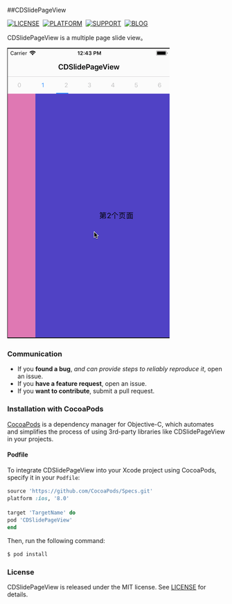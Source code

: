 ##CDSlidePageView


[![LICENSE](https://img.shields.io/badge/license-MIT-green.svg?style=flat)](https://github.com/HelloWinter/CDSlidePageViewDemo/blob/master/LICENSE)&nbsp;
[![PLATFORM](https://img.shields.io/cocoapods/p/LPNetworking.svg?style=flat)](https://developer.apple.com/library/ios/navigation/)&nbsp;
[![SUPPORT](https://img.shields.io/badge/support-iOS%208%2B%20-blue.svg?style=flat)](https://en.wikipedia.org/wiki/IOS_8)&nbsp;
[![BLOG](https://img.shields.io/badge/blog-chengdong.online-orange.svg?style=flat)](http://chengdong.online)&nbsp;

CDSlidePageView is a multiple page slide view。

<img src = "https://raw.githubusercontent.com/HelloWinter/CDSlidePageViewDemo/master/Images/screencap.gif">

### Communication

- If you **found a bug**, _and can provide steps to reliably reproduce it_, open an issue.
- If you **have a feature request**, open an issue.
- If you **want to contribute**, submit a pull request.

### Installation with CocoaPods

[CocoaPods](http://cocoapods.org) is a dependency manager for Objective-C, which automates and simplifies the process of using 3rd-party libraries like CDSlidePageView in your projects. 

#### Podfile

To integrate CDSlidePageView into your Xcode project using CocoaPods, specify it in your `Podfile`:

```ruby
source 'https://github.com/CocoaPods/Specs.git'
platform :ios, '8.0'

target 'TargetName' do
pod 'CDSlidePageView'
end
```

Then, run the following command:

```bash
$ pod install
```

### License

CDSlidePageView is released under the MIT license. See [LICENSE](https://raw.githubusercontent.com/HelloWinter/CDSlidePageViewDemo/master/LICENSE) for details.

